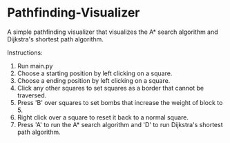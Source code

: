 # Pathfinding-Visualizer

A simple pathfinding visualizer that visualizes the A* search algorithm and Dijkstra's shortest path algorithm.

Instructions:
1. Run main.py
2. Choose a starting position by left clicking on a square.
3. Choose a ending position by left clicking on a square.
4. Click any other squares to set squares as a border that cannot be traversed.
5. Press 'B' over squares to set bombs that increase the weight of block to 5.
6. Right click over a square to reset it back to a normal square.
7. Press 'A' to run the A* search algorithm and 'D' to run Dijkstra's shortest path algorithm.
